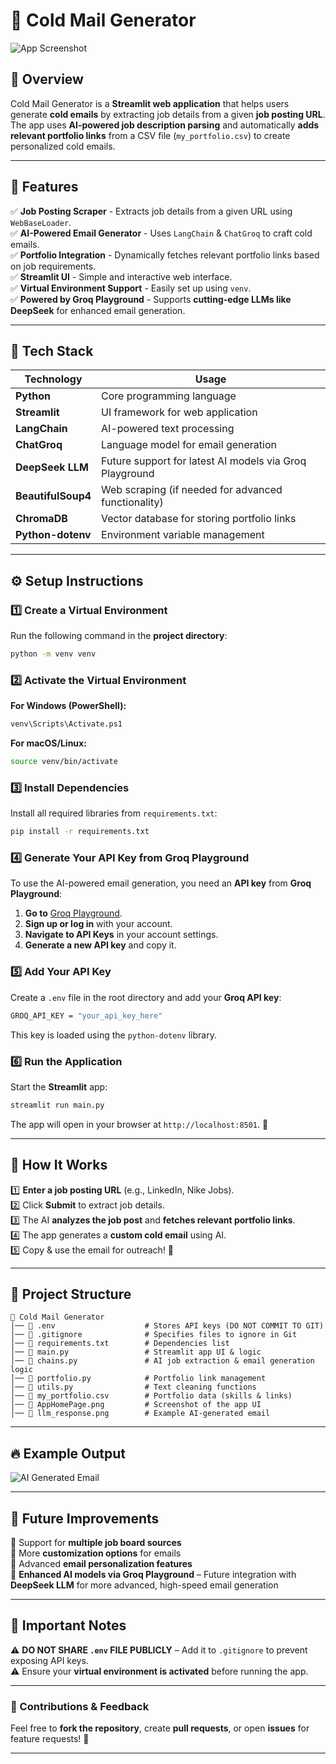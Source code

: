 # 📧 Cold Mail Generator  

![App Screenshot](AppHomePage.png)  

## **🔹 Overview**  
Cold Mail Generator is a **Streamlit web application** that helps users generate **cold emails** by extracting job details from a given **job posting URL**. The app uses **AI-powered job description parsing** and automatically **adds relevant portfolio links** from a CSV file (`my_portfolio.csv`) to create personalized cold emails.  

---  

## 🚀 **Features**  

✅ **Job Posting Scraper** - Extracts job details from a given URL using `WebBaseLoader`.  
✅ **AI-Powered Email Generator** - Uses `LangChain` & `ChatGroq` to craft cold emails.  
✅ **Portfolio Integration** - Dynamically fetches relevant portfolio links based on job requirements.  
✅ **Streamlit UI** - Simple and interactive web interface.  
✅ **Virtual Environment Support** - Easily set up using `venv`.  
✅ **Powered by Groq Playground** - Supports **cutting-edge LLMs like DeepSeek** for enhanced email generation.  

---  

## 🔧 **Tech Stack**  

| Technology         | Usage |  
|--------------------|--------|  
| **Python**        | Core programming language |  
| **Streamlit**     | UI framework for web application |  
| **LangChain**     | AI-powered text processing |  
| **ChatGroq**      | Language model for email generation |  
| **DeepSeek LLM**  | Future support for latest AI models via Groq Playground |  
| **BeautifulSoup4** | Web scraping (if needed for advanced functionality) |  
| **ChromaDB**      | Vector database for storing portfolio links |  
| **Python-dotenv** | Environment variable management |  

---  

## ⚙️ **Setup Instructions**  

### **1️⃣ Create a Virtual Environment**  
Run the following command in the **project directory**:  
```sh  
python -m venv venv  
```  

### **2️⃣ Activate the Virtual Environment**  
**For Windows (PowerShell):**  
```sh  
venv\Scripts\Activate.ps1  
```  
**For macOS/Linux:**  
```sh  
source venv/bin/activate  
```  

### **3️⃣ Install Dependencies**  
Install all required libraries from `requirements.txt`:  
```sh  
pip install -r requirements.txt  
```  

### **4️⃣ Generate Your API Key from Groq Playground**  
To use the AI-powered email generation, you need an **API key** from **Groq Playground**:  
1. **Go to** [Groq Playground](https://groq.com/playground).  
2. **Sign up or log in** with your account.  
3. **Navigate to API Keys** in your account settings.  
4. **Generate a new API key** and copy it.  

### **5️⃣ Add Your API Key**  
Create a `.env` file in the root directory and add your **Groq API key**:  
```sh  
GROQ_API_KEY = "your_api_key_here"  
```  
This key is loaded using the `python-dotenv` library.  

### **6️⃣ Run the Application**  
Start the **Streamlit** app:  
```sh  
streamlit run main.py  
```  
The app will open in your browser at `http://localhost:8501`. 🎉  

---  

## 📌 **How It Works**  

1️⃣ **Enter a job posting URL** (e.g., LinkedIn, Nike Jobs).  
2️⃣ Click **Submit** to extract job details.  
3️⃣ The AI **analyzes the job post** and **fetches relevant portfolio links**.  
4️⃣ The app generates a **custom cold email** using AI.  
5️⃣ Copy & use the email for outreach! 🚀  

---  

## 📁 **Project Structure**  

```
📂 Cold Mail Generator  
│── 📄 .env                    # Stores API keys (DO NOT COMMIT TO GIT)  
│── 📄 .gitignore              # Specifies files to ignore in Git  
│── 📄 requirements.txt        # Dependencies list  
│── 📄 main.py                 # Streamlit app UI & logic  
│── 📄 chains.py               # AI job extraction & email generation logic  
│── 📄 portfolio.py            # Portfolio link management  
│── 📄 utils.py                # Text cleaning functions  
│── 📄 my_portfolio.csv        # Portfolio data (skills & links)  
│── 📄 AppHomePage.png         # Screenshot of the app UI  
│── 📄 llm_response.png        # Example AI-generated email  
```  

---  

## 🔥 **Example Output**  

![AI Generated Email](llm_response.png)  

---  

## 🎯 **Future Improvements**  
🚀 Support for **multiple job board sources**  
🚀 More **customization options** for emails  
🚀 Advanced **email personalization features**  
🚀 **Enhanced AI models via Groq Playground** – Future integration with **DeepSeek LLM** for more advanced, high-speed email generation  

---  

## 🛑 **Important Notes**  
⚠️ **DO NOT SHARE `.env` FILE PUBLICLY** – Add it to `.gitignore` to prevent exposing API keys.  
⚠️ Ensure your **virtual environment is activated** before running the app.  

---  

### **📢 Contributions & Feedback**  
Feel free to **fork the repository**, create **pull requests**, or open **issues** for feature requests! 🚀  

---  

